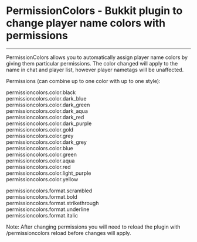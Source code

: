 # PermissionColors - Bukkit plugin to change player name colors with permissions
---
PermissionColors allows you to automatically assign player name colors by giving them particular permissions.  The color changed will apply to the name in chat and player list, however player nametags will be unaffected.

Permissions (can combine up to one color with up to one style):

  permissioncolors.color.black   
  permissioncolors.color.dark_blue   
  permissioncolors.color.dark_green   
  permissioncolors.color.dark_aqua   
  permissioncolors.color.dark_red   
  permissioncolors.color.dark_purple   
  permissioncolors.color.gold   
  permissioncolors.color.grey   
  permissioncolors.color.dark_grey   
  permissioncolors.color.blue   
  permissioncolors.color.green   
  permissioncolors.color.aqua   
  permissioncolors.color.red    
  permissioncolors.color.light_purple   
  permissioncolors.color.yellow
  
  permissioncolors.format.scrambled   
  permissioncolors.format.bold   
  permissioncolors.format.strikethrough   
  permissioncolors.format.underline   
  permissioncolors.format.italic   
  
  Note: After changing permissions you will need to reload the plugin with /permissioncolors reload before changes will apply.
